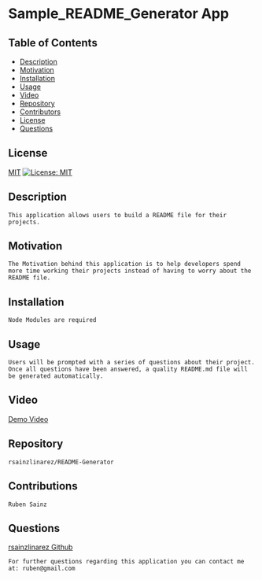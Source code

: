 # Sample_README_Generator App
  ## Table of Contents
  - [Description](#Description)
  - [Motivation](#Motivation)
  - [Installation](#Installation)
  - [Usage](#Usage)
  - [Video](#Video)
  - [Repository](#Repository)
  - [Contributors](#Contributors)
  - [License](#License)
  - [Questions](#Questions)

  ## License

  [MIT](https://opensource.org/licenses/MIT)
 [![License: MIT](https://img.shields.io/badge/License-MIT-yellow.svg)](https://opensource.org/licenses/MIT)
 

  ## Description
    This application allows users to build a README file for their projects.

  ## Motivation
    The Motivation behind this application is to help developers spend more time working their projects instead of having to worry about the README file.

  ## Installation
    Node Modules are required 

  ## Usage
    Users will be prompted with a series of questions about their project. Once all questions have been answered, a quality README.md file will be generated automatically.

  ## Video 
   [Demo Video](https://drive.google.com/drive/folders/17w0bxACO9XH4lnYym0ktBnk5TesSS7ZX)

  ## Repository
    rsainzlinarez/README-Generator

  ## Contributions
    Ruben Sainz

  ## Questions
  [rsainzlinarez Github](https://github.com/rsainzlinarez/README-Generator)

    For further questions regarding this application you can contact me at: ruben@gmail.com

